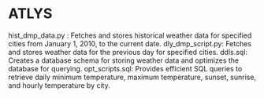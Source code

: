 # ATLYS

hist_dmp_data.py : Fetches and stores historical weather data for specified cities from January 1, 2010, to the current date.
dly_dmp_script.py: Fetches and stores weather data for the previous day for specified cities.
ddls.sql: Creates a database schema for storing weather data and optimizes the database for querying.
opt_scripts.sql: Provides efficient SQL queries to retrieve daily minimum temperature, maximum temperature, sunset, sunrise, and hourly temperature by city.
